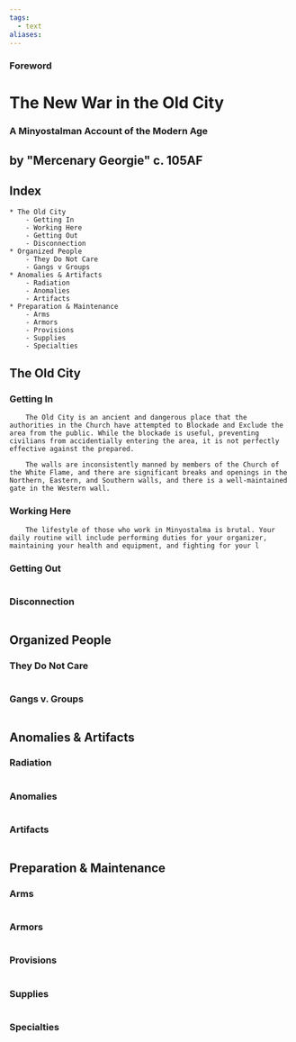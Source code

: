 ```yaml
---
tags:
  - text
aliases:
---
```


### Foreword
# The New War in the Old City
### A Minyostalman Account of the Modern Age
## by "Mercenary Georgie" c. 105AF

## Index
	* The Old City
		- Getting In
		- Working Here
		- Getting Out
		- Disconnection
	* Organized People
		- They Do Not Care
		- Gangs v Groups
	* Anomalies & Artifacts
		- Radiation
		- Anomalies
		- Artifacts
	* Preparation & Maintenance
		- Arms
		- Armors
		- Provisions
		- Supplies
		- Specialties

## The Old City
### Getting In
```
	The Old City is an ancient and dangerous place that the authorities in the Church have attempted to Blockade and Exclude the area from the public. While the blockade is useful, preventing civilians from accidentially entering the area, it is not perfectly effective against the prepared. 

	The walls are inconsistently manned by members of the Church of the White Flame, and there are significant breaks and openings in the Northern, Eastern, and Southern walls, and there is a well-maintained gate in the Western wall.
```
### Working Here
```
	The lifestyle of those who work in Minyostalma is brutal. Your daily routine will include performing duties for your organizer, maintaining your health and equipment, and fighting for your l
```
### Getting Out
```

```
### Disconnection
```

```
## Organized People
### They Do Not Care
```

```
### Gangs v. Groups
```

```
## Anomalies & Artifacts
### Radiation
```

```
### Anomalies
```

```
### Artifacts
```

```
## Preparation & Maintenance
### Arms
```

```
### Armors
```

```
### Provisions
```

```
### Supplies
```

```
### Specialties
```

```

